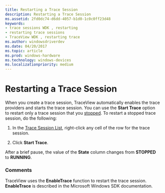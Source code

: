 ```yaml
---
title: Restarting a Trace Session
description: Restarting a Trace Session
ms.assetid: 2fd0dc74-d6dd-4057-b1d0-1c0c0ff23d48
keywords:
- trace sessions WDK , restarting
- restarting trace sessions
- TraceView WDK , restarting trace
ms.author: windowsdriverdev
ms.date: 04/20/2017
ms.topic: article
ms.prod: windows-hardware
ms.technology: windows-devices
ms.localizationpriority: medium
---
```


# Restarting a Trace Session


When you create a trace session, TraceView automatically enables the trace providers and starts the trace session. You can use the **Start Trace** option to restart only a trace session that you [stopped](stopping-a-trace-session.md). To restart a stopped trace session, do the following:

1.  In the [Trace Session List](trace-session-list.md), right-click any cell of the row for the trace session.

2.  Click **Start Trace**.

After a brief pause, the value of the **State** column changes from **STOPPED** to **RUNNING**.

### <span id="comments"></span><span id="COMMENTS"></span>Comments

TraceView uses the **EnableTrace** function to restart the trace session. **EnableTrace** is described in the Microsoft Windows SDK documentation.

 

 





